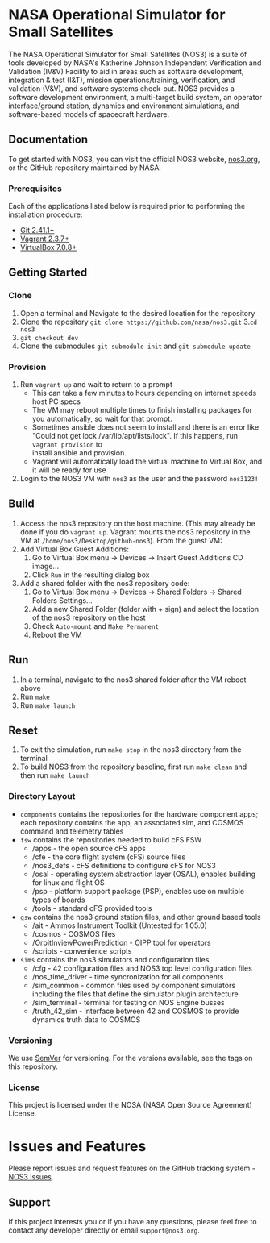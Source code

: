 # NASA Operational Simulator for Small Satellites 
The NASA Operational Simulator for Small Satellites (NOS3) is a suite of tools developed by NASA's Katherine Johnson Independent Verification and Validation (IV&V) Facility to aid in areas such as software development, integration & test (I&T), mission operations/training, verification, and validation (V&V), and software systems check-out. NOS3 provides a software development environment, a multi-target build system, an operator interface/ground station, dynamics and environment simulations, and software-based models of spacecraft hardware. 

## Documentation  
To get started with NOS3, you can visit the official NOS3 website, [nos3.org](http://www.stf1.com/NOS3Website/Nos3MainTab.php), or the GitHub repository maintained by NASA.  

### Prerequisites  
Each of the applications listed below is required prior to performing the installation procedure: 
* [Git 2.41.1+](https://git-scm.com/)
* [Vagrant 2.3.7+](https://developer.hashicorp.com/vagrant/downloads?ajs_aid=af56936c-70e3-4313-b622-5a95140eee93&product_intent=vagrant)
* [VirtualBox 7.0.8+](https://www.virtualbox.org/wiki/Downloads)

## Getting Started 

### Clone  
1. Open a terminal and Navigate to the desired location for the repository 
2. Clone the repository `git clone https://github.com/nasa/nos3.git` 
3.`cd nos3`  
4. `git checkout dev` 
5. Clone the submodules `git submodule init` and `git submodule update`  

### Provision  
1. Run `vagrant up` and wait to return to a prompt  
    * This can take a few minutes to hours depending on internet speeds host PC specs
    * The VM may reboot multiple times to finish installing packages for you automatically, so wait for that prompt. 
    * Sometimes ansible does not seem to install and there is an error like "Could not get lock /var/lib/apt/lists/lock". If this happens, run `vagrant provision` to 	 
      install ansible and provision. 
    * Vagrant will automatically load the virtual machine to Virtual Box, and it will be ready for use 
2. Login to the NOS3 VM with `nos3` as the user and the password `nos3123!` 

## Build  
1. Access the nos3 repository on the host machine. (This may already be done if you do `vagrant up`. Vagrant mounts the nos3 repository in the VM at `/home/nos3/Desktop/github-nos3`). From the guest VM:
1. Add Virtual Box Guest Additions:
	1. Go to Virtual Box menu -> Devices -> Insert Guest Additions CD image...
	2. Click `Run` in the resulting dialog box
2. Add a shared folder with the nos3 repository code:
	1. Go to Virtual Box menu -> Devices -> Shared Folders -> Shared Folders Settings...
	2. Add a new Shared Folder (folder with + sign) and select the location of the nos3 repository on the host
	3. Check `Auto-mount` and `Make Permanent`
	4. Reboot the VM 

## Run  
1. In a terminal, navigate to the nos3 shared folder after the VM reboot above 
2. Run `make`  
3. Run `make launch`
   
## Reset  

1. To exit the simulation, run `make stop` in the nos3 directory from the terminal  
2. To build NOS3 from the repository baseline, first run `make clean` and then run `make launch`  

### Directory Layout
* `components` contains the repositories for the hardware component apps; each repository contains the app, an associated sim, and COSMOS command and telemetry tables
* `fsw` contains the repositories needed to build cFS FSW
	- /apps - the open source cFS apps
	- /cfe - the core flight system (cFS) source files
	- /nos3_defs - cFS definitions to configure cFS for NOS3
	- /osal - operating system abstraction layer (OSAL), enables building for linux and flight OS
	- /psp - platform support package (PSP), enables use on multiple types of boards
	- /tools - standard cFS provided tools
* `gsw` contains the nos3 ground station files, and other ground based tools
	- /ait - Ammos Instrument Toolkit (Untested for 1.05.0)
	- /cosmos - COSMOS files
	- /OrbitInviewPowerPrediction - OIPP tool for operators
	- /scripts - convenience scripts
* `sims` contains the nos3 simulators and configuration files
	- /cfg - 42 configuration files and NOS3 top level configuration files
	- /nos_time_driver - time syncronization for all components
	- /sim_common - common files used by component simulators including the files that define the simulator plugin architecture
	- /sim_terminal - terminal for testing on NOS Engine busses
	- /truth_42_sim - interface between 42 and COSMOS to provide dynamics truth data to COSMOS

### Versioning
We use [SemVer](http://semver.org/) for versioning. For the versions available, see the tags on this repository.

### License
This project is licensed under the NOSA (NASA Open Source Agreement) License. 

# Issues and Features
Please report issues and request features on the GitHub tracking system - [NOS3 Issues](https://www.github.com/nasa/nos3/issues).

## Support
If this project interests you or if you have any questions, please feel free to contact any developer directly or email `support@nos3.org`.
